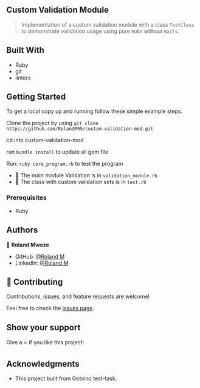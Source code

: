 
## Custom Validation Module

> Implementation of a custom validation module with a class `TestClass` to demonstrate validation usage using pure `RUBY` without `Rails`.

## Built With

- Ruby
- git
- linters

## Getting Started

To get a local copy up and running follow these simple example steps.

Clone the project by using `git clone https://github.com/RolandM99/custom-validation-mod.git`

cd into custom-validation-mod

run `bundle install` to update all gem file

Run:
    `ruby core_program.rb` to test the program

- 🎯 The main module Validation is in `validation_module.rb`
- 🎯 The class with custom validation sets is in `test.rb`

### Prerequisites

- Ruby

## Authors

👤 **Roland Mweze** 
- GitHub: [@Roland M](https://github.com/rolandm99)
- LinkedIn: [@Roland M](https://www.linkedin.com/in/roland-mweze/)



## 🤝 Contributing

Contributions, issues, and feature requests are welcome!

Feel free to check the [issues page](../../issues/).

## Show your support

Give a ⭐️ if you like this project!

## Acknowledgments

- This project built from Gotoinc test-task.
